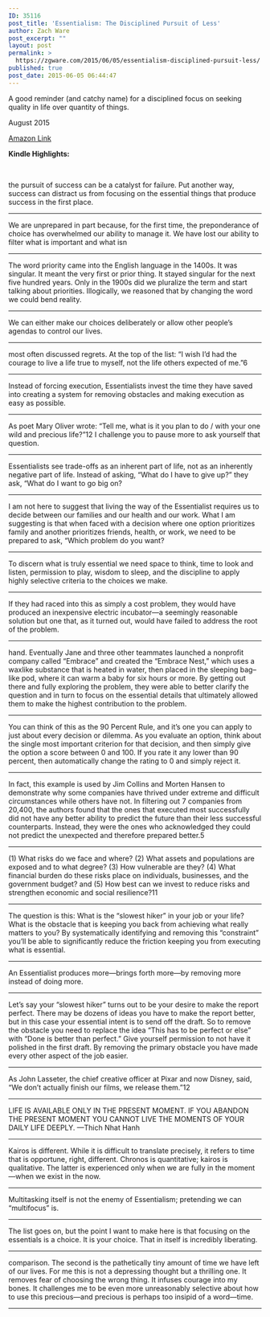 ```yaml
---
ID: 35116
post_title: 'Essentialism: The Disciplined Pursuit of Less'
author: Zach Ware
post_excerpt: ""
layout: post
permalink: >
  https://zgware.com/2015/06/05/essentialism-disciplined-pursuit-less/
published: true
post_date: 2015-06-05 06:44:47
---
```

A good reminder (and catchy name) for a disciplined focus on seeking quality in life over quantity of things.<!--more-->

August 2015

<a href="http://www.amazon.com/Essentialism-Disciplined-Pursuit-Greg-McKeown/dp/0804137382/ref=sr_1_1?s=books&amp;ie=UTF8&amp;qid=1457189076&amp;sr=1-1&amp;keywords=essentialism">Amazon Link</a>

<strong>Kindle Highlights:</strong>

<strong> </strong>
<div>the pursuit of success can be a catalyst for failure. Put another way, success can distract us from focusing on the essential things that produce success in the first place.</div>
<div></div>
<div>

<hr />

</div>
<div>We are unprepared in part because, for the first time, the preponderance of choice has overwhelmed our ability to manage it. We have lost our ability to filter what is important and what isn</div>
<div></div>
<div>

<hr />

</div>
<div>The word priority came into the English language in the 1400s. It was singular. It meant the very first or prior thing. It stayed singular for the next five hundred years. Only in the 1900s did we pluralize the term and start talking about priorities. Illogically, we reasoned that by changing the word we could bend reality.</div>
<div></div>
<div>

<hr />

</div>
<div>We can either make our choices deliberately or allow other people’s agendas to control our lives.</div>
<div></div>
<div>

<hr />

</div>
<div>most often discussed regrets. At the top of the list: “I wish I’d had the courage to live a life true to myself, not the life others expected of me.”6</div>
<div></div>
<div>

<hr />

</div>
<div>Instead of forcing execution, Essentialists invest the time they have saved into creating a system for removing obstacles and making execution as easy as possible.</div>
<div></div>
<div>

<hr />

</div>
<div>As poet Mary Oliver wrote: “Tell me, what is it you plan to do / with your one wild and precious life?”12 I challenge you to pause more to ask yourself that question.</div>
<div></div>
<div>

<hr />

</div>
<div>Essentialists see trade-offs as an inherent part of life, not as an inherently negative part of life. Instead of asking, “What do I have to give up?” they ask, “What do I want to go big on?</div>
<div></div>
<div>

<hr />

</div>
<div>I am not here to suggest that living the way of the Essentialist requires us to decide between our families and our health and our work. What I am suggesting is that when faced with a decision where one option prioritizes family and another prioritizes friends, health, or work, we need to be prepared to ask, “Which problem do you want?</div>
<div></div>
<div>

<hr />

</div>
<div>To discern what is truly essential we need space to think, time to look and listen, permission to play, wisdom to sleep, and the discipline to apply highly selective criteria to the choices we make.</div>
<div></div>
<div>

<hr />

</div>
<div>If they had raced into this as simply a cost problem, they would have produced an inexpensive electric incubator—a seemingly reasonable solution but one that, as it turned out, would have failed to address the root of the problem.</div>
<div></div>
<div>

<hr />

</div>
<div>hand. Eventually Jane and three other teammates launched a nonprofit company called “Embrace” and created the “Embrace Nest,” which uses a waxlike substance that is heated in water, then placed in the sleeping bag–like pod, where it can warm a baby for six hours or more. By getting out there and fully exploring the problem, they were able to better clarify the question and in turn to focus on the essential details that ultimately allowed them to make the highest contribution to the problem.</div>
<div></div>
<div>

<hr />

</div>
<div>You can think of this as the 90 Percent Rule, and it’s one you can apply to just about every decision or dilemma. As you evaluate an option, think about the single most important criterion for that decision, and then simply give the option a score between 0 and 100. If you rate it any lower than 90 percent, then automatically change the rating to 0 and simply reject it.</div>
<div></div>
<div>

<hr />

</div>
<div>In fact, this example is used by Jim Collins and Morten Hansen to demonstrate why some companies have thrived under extreme and difficult circumstances while others have not. In filtering out 7 companies from 20,400, the authors found that the ones that executed most successfully did not have any better ability to predict the future than their less successful counterparts. Instead, they were the ones who acknowledged they could not predict the unexpected and therefore prepared better.5</div>
<div></div>
<div>

<hr />

</div>
<div>(1) What risks do we face and where? (2) What assets and populations are exposed and to what degree? (3) How vulnerable are they? (4) What financial burden do these risks place on individuals, businesses, and the government budget? and (5) How best can we invest to reduce risks and strengthen economic and social resilience?11</div>
<div></div>
<div>

<hr />

</div>
<div>The question is this: What is the “slowest hiker” in your job or your life? What is the obstacle that is keeping you back from achieving what really matters to you? By systematically identifying and removing this “constraint” you’ll be able to significantly reduce the friction keeping you from executing what is essential.</div>
<div></div>
<div>

<hr />

</div>
<div>An Essentialist produces more—brings forth more—by removing more instead of doing more.</div>
<div></div>
<div>

<hr />

</div>
<div>Let’s say your “slowest hiker” turns out to be your desire to make the report perfect. There may be dozens of ideas you have to make the report better, but in this case your essential intent is to send off the draft. So to remove the obstacle you need to replace the idea “This has to be perfect or else” with “Done is better than perfect.” Give yourself permission to not have it polished in the first draft. By removing the primary obstacle you have made every other aspect of the job easier.</div>
<div></div>
<div>

<hr />

</div>
<div>As John Lasseter, the chief creative officer at Pixar and now Disney, said, “We don’t actually finish our films, we release them.”12</div>
<div></div>
<div>

<hr />

</div>
<div>LIFE IS AVAILABLE ONLY IN THE PRESENT MOMENT. IF YOU ABANDON THE PRESENT MOMENT YOU CANNOT LIVE THE MOMENTS OF YOUR DAILY LIFE DEEPLY. —Thich Nhat Hanh</div>
<div></div>
<div>

<hr />

</div>
<div>Kairos is different. While it is difficult to translate precisely, it refers to time that is opportune, right, different. Chronos is quantitative; kairos is qualitative. The latter is experienced only when we are fully in the moment—when we exist in the now.</div>
<div></div>
<div>

<hr />

</div>
<div>Multitasking itself is not the enemy of Essentialism; pretending we can “multifocus” is.</div>
<div></div>
<div>

<hr />

</div>
<div>The list goes on, but the point I want to make here is that focusing on the essentials is a choice. It is your choice. That in itself is incredibly liberating.</div>
<div></div>
<div>

<hr />

</div>
<div>comparison. The second is the pathetically tiny amount of time we have left of our lives. For me this is not a depressing thought but a thrilling one. It removes fear of choosing the wrong thing. It infuses courage into my bones. It challenges me to be even more unreasonably selective about how to use this precious—and precious is perhaps too insipid of a word—time.</div>
<div></div>
<div>

<hr />

</div>